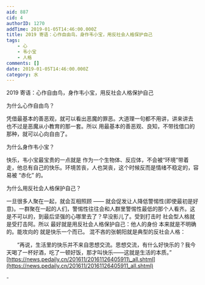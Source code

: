 ```yaml
---
aid: 887
cid: 4
authorID: 1270
addTime: 2019-01-05T14:46:00.000Z
title: 2019 寄语：心作自由鸟，身作韦小宝，用反社会人格保护自己
tags:
    - 心
    - 韦小宝
    - 人格
comments: []
date: 2019-01-05T14:46:00.000Z
category: 水
---
```


2019 寄语：心作自由鸟，身作韦小宝，用反社会人格保护自己

为什么心作自由鸟？

凭借最基本的善恶观，就可以看出恶魔的罪恶。大道理一句都不用讲，讲来讲去 也不过是恶魔从小教育的那一套。所以 用最基本的善恶观、良知，不带找借口的那种，就可以心向自由了。

为什么身作韦小宝？

快乐，韦小宝最宝贵的一点就是 作为一个生物体、反应体，不会被“环境”带着走，他总有自己的快乐。环境苦丧，人也哭丧，这个时候反而是情绪不稳定的，容易被 “赤化” 的。

为什么用反社会人格保护自己？

一旦很多人聚在一起，就会互相照顾 —— 就会促发让人降低警惕性(即使最初是好意)。一群聚在一起的人们，警惕性往往会和人群里警惕性最低的那个人看齐。这是不可以的，到最后坚强的心哪里去了？早没影儿了。受到打击时 社会型人格就是受打击阿。所以 最好就是用反社会人格保护自己：他人的身份 本来就是不明确的。能攻向的 就是快乐一个而已。 混不吝的张朝阳就是典型的反社会人格：

　　“再说，生活里的快乐并不来自思想交流。思想交流，有什么好快乐的？我今天喝了一杯好酒，吃了一顿好饭，那才叫快乐——这就是生活的本质。” [https://news.pedaily.cn/201611/20161126405911\_all.shtml](https://news.pedaily.cn/201611/20161126405911_all.shtml)

\-

